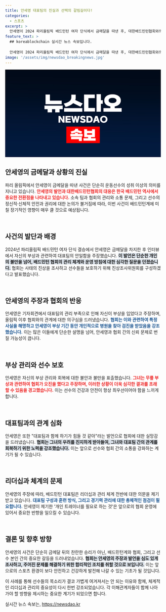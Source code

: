 ```yaml
---
title: 안세영 대표팀의 진실과 선택의 갈림길이다!
categories:
  - 스포츠
excerpt: >
  안세영이 2024 파리올림픽 배드민턴 여자 단식에서 금메달을 따낸 후, 대한배드민턴협회와의 갈등이 폭발 직전이다. 부상 관리 및 트레이너 문제에 대한 서로 다른 주장이 격렬하게 엇갈리며 진상조사가 요구되는 가운데, 이 사건의 파장이 어떻게 이어질지 귀추가 주목된다.
feature_text: >
  ## koreablockchain 실시간 뉴스 속보입니다.

  안세영이 2024 파리올림픽 배드민턴 여자 단식에서 금메달을 따낸 후, 대한배드민턴협회와의 갈등이 폭발 직전이다. 부상 관리 및 트레이너 문제에 대한 서로 다른 주장이 격렬하게 엇갈리며 진상조사가 요구되는 가운데, 이 사건의 파장이 어떻게 이어질지 귀추가 주목된다.
image: '/assets/img/newsdao_breakingnews.jpg'
---
```


<p><img src="/assets/img/newsdao_breakingnews.jpg" alt="koreablockchain 속보" /></p>

<h2 data-ke-size="size26">안세영의 금메달과 상황의 진실</h2>

<p>파리 올림픽에서 안세영이 금메달을 따낸 사건은 단순히 운동선수의 성취 이상의 의미를 지니고 있습니다. <b><span style="color: #ee2323;">안세영의 발언과 대한배드민턴협회의 대응은 한국 배드민턴 역사에서 중요한 전환점을 나타내고 있습니다.</span></b> 소속 팀과 협회의 관리와 소통 문제, 그리고 선수의 정신적·신체적 안전과 권리에 대한 논의가 불거짐에 따라, 이번 사건이 배드민턴계에 미칠 장기적인 영향이 매우 클 것으로 예상됩니다.</p>

<p data-ke-size="size16">&nbsp;</p>

<h2 data-ke-size="size26">사건의 발단과 배경</h2>

<p>2024년 파리올림픽 배드민턴 여자 단식 결승에서 안세영은 금메달을 차지한 후 인터뷰에서 자신의 부상과 관련하여 대표팀의 안일함을 주장했습니다. <b><span style="background-color: #21538527;">이 발언은 단순한 개인의 불만을 넘어, 배드민턴 협회의 관리 체계와 운영 방침에 대한 심각한 질문을 던졌습니다.</span></b> 협회는 사태의 진상을 조사하고 선수들을 보호하기 위해 진상조사위원회를 구성하겠다고 발표했습니다.</p>

<p data-ke-size="size16">&nbsp;</p>

<h2 data-ke-size="size26">안세영의 주장과 협회의 반응</h2>

<p>안세영은 기자회견에서 대표팀의 관리 부족으로 인해 자신이 부상을 입었다고 주장하며, 올림픽 이후 협회와의 관계에 대한 의구심을 드러냈습니다. <b><span style="color: #1a5490;">협회는 이와 관련하여 특정 사실을 해명하고 안세영이 부상 기간 동안 개인적으로 병원을 찾아 검진을 받았음을 강조했습니다.</span></b> 이는 많은 이들에게 단순한 설명을 넘어, 안세영과 협회 간의 신뢰 문제로 번질 가능성이 큽니다.</p>

<p data-ke-size="size16">&nbsp;</p>

<h2 data-ke-size="size26">부상 관리와 선수 보호</h2>

<p>안세영은 자신의 부상 관리와 회복에 대한 불안과 불만을 표출했습니다. <b><span style="color: #ee2323;">그녀는 무릎 부상과 관련하여 협회가 오진을 했다고 주장하며, 이러한 상황이 더욱 심각한 결과를 초래할 수 있음을 경고했습니다.</span></b> 이는 선수의 건강과 안전이 항상 최우선이어야 함을 느끼게 합니다.</p>

<p data-ke-size="size16">&nbsp;</p>

<h2 data-ke-size="size26">대표팀과의 관계 심화</h2>

<p>안세영은 또한 "대표팀과 함께 하기가 힘들 것 같아"라는 발언으로 협회에 대한 실망감을 드러냈습니다. <b><span style="background-color: #21538527;">협회는 그녀의 우려를 진지하게 받아들여, 그녀와 대표팀 간의 관계를 회복하기 위한 노력을 강조했습니다.</span></b> 이는 앞으로 선수와 협회 간의 소통을 강화하는 계기가 될 수 있습니다.</p>

<p data-ke-size="size16">&nbsp;</p>

<h2 data-ke-size="size26">리더십과 체계의 문제</h2>

<p>안세영의 주장에 따라, 배드민턴 대표팀은 리더십과 관리 체계 전반에 대한 의문을 제기받고 있습니다. <b><span style="color: #1a5490;">대표팀 구성과 훈련 방식, 그리고 경기력 관리에 대한 총체적인 점검이 필요합니다.</span></b> 안세영이 제기한 '개인 트레이너를 필요로 하는 것'은 앞으로의 협회 운영에 있어서 중요한 반향을 일으킬 수 있습니다.</p>

<p data-ke-size="size16">&nbsp;</p>

<h2 data-ke-size="size26">결론 및 향후 방향</h2>

<p>안세영의 사건은 단순히 금메달 뒤의 찬란한 승리가 아닌, 배드민턴계와 협회, 그리고 선수 본인 간의 중요한 갈등을 드러내었습니다. <b><span style="background-color: #21538527;">협회는 안세영의 주장과 발언을 심도 있게 조사하고, 주어진 문제를 해결하기 위한 합리적인 조치를 취할 것으로 보입니다.</span></b> 이는 앞으로의 스포츠 환경이 보다 안전하고 건강하게 발전해 나갈 수 있는 기초가 될 것입니다. </p>

<p>이 사례를 통해 선수들의 목소리가 결코 가볍게 여겨져서는 안 되는 이유와 함께, 체계적인 리더십과 관리의 중요성이 다시 한번 강조되었습니다. 각 이해관계자들이 함께 나아가야 할 방향을 제시하는 중요한 계기가 되었으면 합니다.</p>
실시간 뉴스 속보는, <a href="https://newsdao.kr" rel="dofollow">https://newsdao.kr</a>



